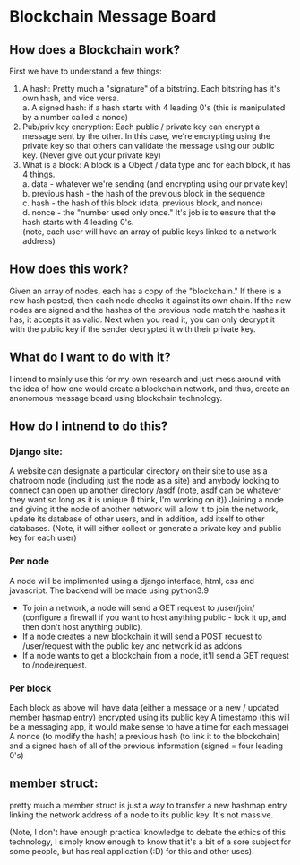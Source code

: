 # Blockchain Message Board
## How does a Blockchain work?
First we have to understand a few things:
1. A hash: Pretty much a "signature" of a bitstring. Each bitstring has it's own hash, and vice versa.   
  a. A signed hash: if a hash starts with 4 leading 0's (this is manipulated by a number called a nonce)   
2. Pub/priv key encryption: Each public / private key can encrypt a message sent by the other. In this case, we're encrypting using the private key so that others can validate the message using our public key. (Never give out your private key)
3. What is a block: A block is a Object / data type and for each block, it has 4 things.   
  a. data - whatever we're sending (and encrypting using our private key)   
  b. previous hash - the hash of the previous block in the sequence   
  c. hash - the hash of this block (data, previous block, and nonce)   
  d. nonce - the "number used only once." It's job is to ensure that the hash starts with 4 leading 0's.   
(note, each user will have an array of public keys linked to a network address)   

## How does this work?
Given an array of nodes, each has a copy of the "blockchain." If there is a new hash posted, then each node checks it against its own chain. If the new nodes are signed and the hashes of the previous node match the hashes it has, it accepts it as valid. Next when you read it, you can only decrypt it with the public key if the sender decrypted it with their private key.

## What do I want to do with it?
I intend to mainly use this for my own research and just mess around with the idea of how one would create a blockchain network, and thus, create an anonomous message board using blockchain technology.

## How do I intnend to do this?
### Django site:
A website can designate a particular directory on their site to use as a chatroom node (including just the node as a site) and anybody looking to connect can open up another directory /asdf (note, asdf can be whatever they want so long as it is unique (I think, I'm working on it)) Joining a node and giving it the node of another network will allow it to join the network, update its database of other users, and in addition, add itself to other databases. (Note, it will either collect or generate a private key and public key for each user)

### Per node
A node will be implimented using a django interface, html, css and javascript. The backend will be made using python3.9 
- To join a network, a node will send a GET request to /user/join/ (configure a firewall if you want to host anything public - look it up, and then don't host anything public). 
- If a node creates a new blockchain it will send a POST request to /user/request with the public key and network id as addons
- If a node wants to get a blockchain from a node, it'll send a GET request to /node/request.

### Per block
Each block as above will have data (either a message or a new / updated member hasmap entry) encrypted using its public key
A timestamp (this will be a messaging app, it would make sense to have a time for each message)
A nonce (to modify the hash)
a previous hash (to link it to the blockchain)
and a signed hash of all of the previous information (signed = four leading 0's)

## member struct:
pretty much a member struct is just a way to transfer a new hashmap entry linking the network address of a node to its public key. It's not massive.

(Note, I don't have enough practical knowledge to debate the ethics of this technology, I simply know enough to know that it's a bit of a sore subject for some people, but has real application (:D) for this and other uses).
